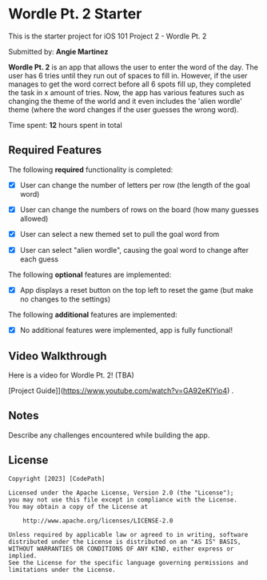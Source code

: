 # Wordle Pt. 2 Starter

This is the starter project for iOS 101 Project 2 - Wordle Pt. 2

Submitted by: **Angie Martinez**

**Wordle Pt. 2** is an app that allows the user to enter the word of the day. The user has 6 tries until 
they run out of spaces to fill in. However, if the user manages to get the word correct before all 6 spots
fill up, they completed the task in x amount of tries. Now, the app has various features such as changing the theme of the world and it even includes the 'alien wordle' theme (where the word changes if the user guesses the wrong word).

Time spent: **12** hours spent in total

## Required Features

The following **required** functionality is completed:

- [X] User can change the number of letters per row (the length of the goal word)
- [X] User can change the numbers of rows on the board (how many guesses allowed)
- [X] User can select a new themed set to pull the goal word from
- [X] User can select "alien wordle", causing the goal word to change after each guess


The following **optional** features are implemented:

- [X] App displays a reset button on the top left to reset the game (but make no changes to the settings)

The following **additional** features are implemented:

- [X] No additional features were implemented, app is fully functional!

## Video Walkthrough

Here is a video for Wordle Pt. 2! (TBA)

[Project Guide]](https://www.youtube.com/watch?v=GA92eKlYio4) .

## Notes

Describe any challenges encountered while building the app.

## License

    Copyright [2023] [CodePath]

    Licensed under the Apache License, Version 2.0 (the "License");
    you may not use this file except in compliance with the License.
    You may obtain a copy of the License at

        http://www.apache.org/licenses/LICENSE-2.0

    Unless required by applicable law or agreed to in writing, software
    distributed under the License is distributed on an "AS IS" BASIS,
    WITHOUT WARRANTIES OR CONDITIONS OF ANY KIND, either express or implied.
    See the License for the specific language governing permissions and
    limitations under the License.
